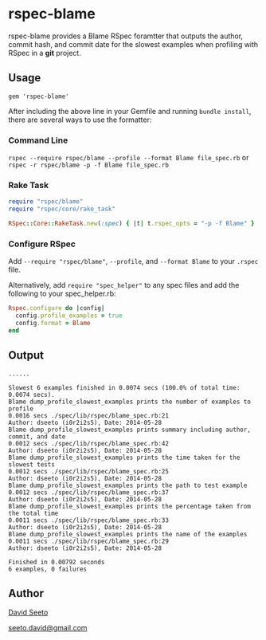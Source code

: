 # rspec-blame

rspec-blame provides a Blame RSpec foramtter that outputs the author, commit hash, and
commit date for the slowest examples when profiling with RSpec in a **git** project.

## Usage

    gem 'rspec-blame'

After including the above line in your Gemfile and running `bundle install`, there are
several ways to use the formatter:

### Command Line

`rspec --require rspec/blame --profile --format Blame file_spec.rb` or `rspec -r rspec/blame -p -f Blame file_spec.rb`

### Rake Task

```ruby
require "rspec/blame"
require "rspec/core/rake_task"

RSpec::Core::RakeTask.new(:spec) { |t| t.rspec_opts = "-p -f Blame" }
```

### Configure RSpec

Add `--require "rspec/blame"`, `--profile`, and `--format Blame` to your `.rspec` file.

Alternatively, add `require "spec_helper"` to any spec files and add the following to
your spec_helper.rb:

```ruby
Rspec.configure do |config|
  config.profile_examples = true
  config.format = Blame
end
```

## Output

```
......

Slowest 6 examples finished in 0.0074 secs (100.0% of total time: 0.0074 secs).
Blame dump_profile_slowest_examples prints the number of examples to profile
0.0016 secs ./spec/lib/rspec/blame_spec.rb:21                                               Author: dseeto (i0r2i2s5), Date: 2014-05-28
Blame dump_profile_slowest_examples prints summary including author, commit, and date
0.0012 secs ./spec/lib/rspec/blame_spec.rb:42                                               Author: dseeto (i0r2i2s5), Date: 2014-05-28
Blame dump_profile_slowest_examples prints the time taken for the slowest tests
0.0012 secs ./spec/lib/rspec/blame_spec.rb:25                                               Author: dseeto (i0r2i2s5), Date: 2014-05-28
Blame dump_profile_slowest_examples prints the path to test example
0.0012 secs ./spec/lib/rspec/blame_spec.rb:37                                               Author: dseeto (i0r2i2s5), Date: 2014-05-28
Blame dump_profile_slowest_examples prints the percentage taken from the total time
0.0011 secs ./spec/lib/rspec/blame_spec.rb:33                                               Author: dseeto (i0r2i2s5), Date: 2014-05-28
Blame dump_profile_slowest_examples prints the name of the examples
0.0011 secs ./spec/lib/rspec/blame_spec.rb:29                                               Author: dseeto (i0r2i2s5), Date: 2014-05-28

Finished in 0.00792 seconds
6 examples, 0 failures
```

## Author

[David Seeto](https://github.com/dseeto)

seeto.david@gmail.com
